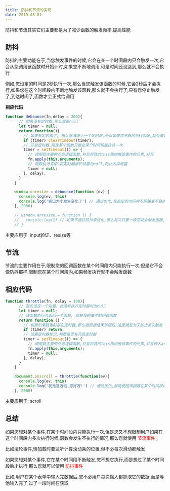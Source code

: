 ```yaml
---
title: 防抖和节流的实现
date: 2019-08-01
---
```


防抖和节流其实它们主要都是为了减少函数的触发频率,提高性能

## 防抖 ##
防抖的主要功能在于,当您触发事件的时候,它会在某一个时间段内只会触发一次,它会从您调用该函数时开始计时,如果您不断地调用,可是时间还没达到,那么就不会执行

例如,您设定的时间是2秒执行一次,那么当您触发该函数的时候,它会2秒后才会执行,如果您在这个时间段内不断地触发该函数,那么就不会执行了,只有您停止触发了,到达时间了,函数才会正式给调用

**相应代码**
```js
function debounce(fn,delay = 200){
      // 如果没有定时器,那么就是null
      let timer = null;
      return function(){
        // 如果有定时器了, 那么就清理上一个定时器,所以如果您不断地执行函数,就会重新计算,函数就没法执行了
        if (timer) clearTimeout(timer);
        // 开启定时器,限定某个函数只能在某个时间段能执行一次
        timer = setTimeout(() => {
          // 调用我主要的业务逻辑函数,并且将我的this指向触该事件的元素,并且
          fn.apply(this,arguments);
          // 函数执行完毕,将定时器标识设置为null,防止内存泄露
          timer = null;
        }, delay);
      }
    }

    window.onresize = debounce(function (ev) {
      console.log(ev, this)
      console.log('窗口大小发生变化了') // 通过优化,在指定的时间内不断触发不会执行,确保某个时间段内只能执行一次
    }, 2000)

    // window.onresize = function () {
    //   console.log(1) // 如果不通过防抖来优化,那么每次只要一改变就会触发函数,影响性能
    // }
```

主要应用于: input验证、resize等

## 节流 ##

节流的主要作用在于,限制您的回调函数在某个时间段内只能执行一次,但是它不会像防抖那样,限制您在某个时间段内,如果频发执行就不会触发函数

## 相应代码 ##
```js
function throttle(fn, delay = 100){
      // 首先设定一个变量，在没有执行定时器时为null
      let timer = null;
      // 该函数执行会返回一个函数, 就是我的事件的回调函数
      return function () {
        // 判断如果我当前存在定时器,那么就直接结束该函数,这里就是为了防止多次触发
        if (timer) return;
        // 设置定时器标识,判断是否有开启定时器
        timer = setTimeout(() => {
          // 调用我主要的业务逻辑函数,并且将我的this指向触该事件的元素,并且传入arguments,让我函数内部可以获取到event对象
          fn.apply(this,arguments);
          timer = null;
        }, delay);
      }
    }

    document.onscroll = throttle(function(ev){
      console.log(ev, this)
      console.log('我是遥近啦,您好呀!') // 通过优化,就能使回调函数在某个时间段内只执行一次,但是不会像防抖一样,限制多次触发不执行
    }, 2000)
```

主要应用于: scroll


## 总结 ##

如果您想对某个事件,在某个时间段内只能执行一次,但是您又不想限制用户如果在这个时间段内多次执行时候,函数会发生不执行的情况,那么您就使用<span style='color: red'> 节流事件 </span>,

比如滚轮事件,懒加载时要监听计算滚动条的位置,但不必每次滑动都触发

如果您想对某个事件,它在某个时间段不断触发,您不想它执行,而是想过了某个时间段后才执行,那么您就可以使用<span style='color: red'> 防抖事件 </span>

比如,用户在某个表单中输入完数据后,您不必用户每次输入都抓取它的数据,而是等他输入完了,过了一段时间在获取

